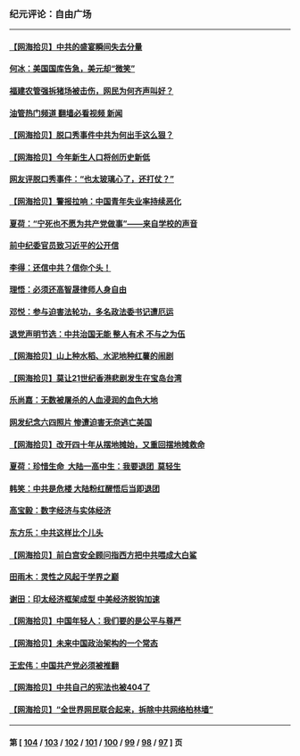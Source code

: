 ### 纪元评论：自由广场
---
#### [【网海拾贝】中共的盛宴瞬间失去分量](../../pages/nsc993/n14002456.md?05250330) 
#### [何冰：美国国库告急，美元却“微笑”](../../pages/nsc993/n14001383.md?05250330) 
#### [福建农管强拆猪场被击伤，网民为何齐声叫好？](../../pages/nsc993/n14001381.md?05250330) 
#### [油管热门频道 翻墙必看视频 新闻](ok?05250330)
#### [【网海拾贝】脱口秀事件中共为何出手这么狠？](../../pages/nsc993/n14001233.md?05250330) 
#### [【网海拾贝】今年新生人口将创历史新低](../../pages/nsc993/n14000721.md?05250330) 
#### [网友评脱口秀事件：“也太玻璃心了，还打仗？”](../../pages/nsc993/n14000298.md?05250330) 
#### [【网海拾贝】警报拉响：中国青年失业率持续恶化](../../pages/nsc993/n13999281.md?05250330) 
#### [夏荷：“宁死也不愿为共产党做事”——来自学校的声音](../../pages/nsc993/n13998694.md?05250330) 
#### [前中纪委官员致习近平的公开信](../../pages/nsc993/n13995804.md?05250330) 
#### [李得：还信中共？信你个头！](../../pages/nsc993/n13996136.md?05250330) 
#### [理悟：必须还高智晟律师人身自由](../../pages/nsc993/n13995715.md?05250330) 
#### [邓悦：参与迫害法轮功，多名政法委书记遭厄运](../../pages/nsc993/n13995336.md?05250330) 
#### [退党声明节选：中共治国无能 整人有术 不与之为伍](../../pages/nsc993/n13995312.md?05250330) 
#### [【网海拾贝】山上种水稻、水泥地种红薯的闹剧](../../pages/nsc993/n13994499.md?05250330) 
#### [【网海拾贝】莫让21世纪香港悲剧发生在宝岛台湾](../../pages/nsc993/n13993582.md?05250330) 
#### [乐尚嘉：无数被屠杀的人血浸润的血色大地](../../pages/nsc993/n13992819.md?05250330) 
#### [网发纪念六四照片 惨遭迫害无奈逃亡美国](../../pages/nsc993/n13992080.md?05250330) 
#### [【网海拾贝】改开四十年从摆地摊始，又重回摆地摊救命](../../pages/nsc993/n13991072.md?05250330) 
#### [夏荷：珍惜生命  大陆一高中生：我要退团  莫轻生](../../pages/nsc993/n13991106.md?05250330) 
#### [韩笑：中共是危楼 大陆粉红醒悟后当即退团](../../pages/nsc993/n13990174.md?05250330) 
#### [高宝毅：数字经济与实体经济](../../pages/nsc993/n13990217.md?05250330) 
#### [东方乐：中共这样比个儿头](../../pages/nsc993/n13990205.md?05250330) 
#### [【网海拾贝】前白宫安全顾问指西方把中共喂成大白鲨](../../pages/nsc993/n13989997.md?05250330) 
#### [田雨木：灵性之风起于学界之巅](../../pages/nsc993/n13989995.md?05250330) 
#### [谢田：印太经济框架成型 中美经济脱钩加速](../../pages/nsc993/n13989200.md?05250330) 
#### [【网海拾贝】中国年轻人：我们要的是公平与尊严](../../pages/nsc993/n13989370.md?05250330) 
#### [【网海拾贝】未来中国政治架构的一个常态](../../pages/nsc993/n13989013.md?05250330) 
#### [王宏伟：中国共产党必须被推翻](../../pages/nsc993/n13988942.md?05250330) 
#### [【网海拾贝】中共自己的宪法也被404了](../../pages/nsc993/n13987067.md?05250330) 
#### [【网海拾贝】“全世界网民联合起来，拆除中共网络柏林墙”](../../pages/nsc993/n13986349.md?05250330) 

---
#### 第 [ [104](./104.md?05250330) / [103](./103.md?05250330) / [102](./102.md?05250330) / [101](./101.md?05250330) / [100](./100.md?05250330) / [99](./99.md?05250330) / [98](./98.md?05250330) / [97](./97.md?05250330) ] 页
